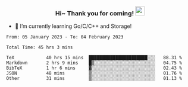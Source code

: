 <h3 align="center">
    Hi~ Thank you for coming!
    <img src="https://media.giphy.com/media/hvRJCLFzcasrR4ia7z/giphy.gif" width="25px">
</h3>

<!--
**pineapple-man/pineapple-man** is a ✨ _special_ ✨ repository because its `README.md` (this file) appears on your GitHub profile.

Here are some ideas to get you started:
- 🔭 I’m currently working on ...
- 🤔 I’m looking for help with ...
- 💬 Ask me about ...
- 📫 How to reach me: ...
- 😄 Pronouns: ...
- ⚡ Fun fact: 
- 👯 I’m looking to collaborate on kubernetes
-->
- 🌱 I’m currently learning Go/C/C++ and Storage!

<!--START_SECTION:waka-->

```text
From: 05 January 2023 - To: 04 February 2023

Total Time: 45 hrs 3 mins

TeX            40 hrs 15 mins  ██████████████████████░░░   88.31 %
Markdown       2 hrs 9 mins    █▒░░░░░░░░░░░░░░░░░░░░░░░   04.75 %
BibTeX         1 hr 6 mins     ▓░░░░░░░░░░░░░░░░░░░░░░░░   02.43 %
JSON           48 mins         ▒░░░░░░░░░░░░░░░░░░░░░░░░   01.76 %
Other          31 mins         ▒░░░░░░░░░░░░░░░░░░░░░░░░   01.13 %
```

<!--END_SECTION:waka-->
